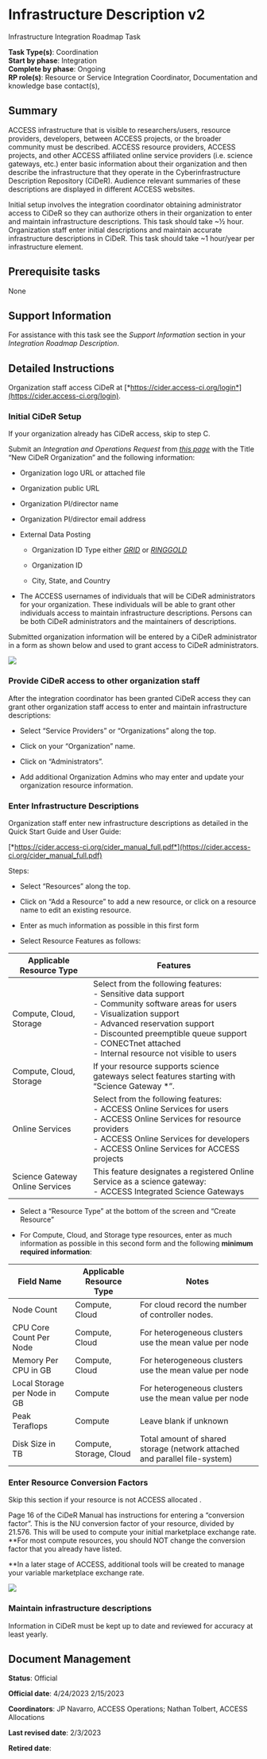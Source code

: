# Infrastructure Description v2

Infrastructure Integration Roadmap Task

**Task Type(s)**: Coordination  
**Start by phase**: Integration  
**Complete by phase**: Ongoing  
**RP role(s)**: Resource or Service Integration Coordinator, Documentation and knowledge base contact(s),

## Summary

ACCESS infrastructure that is visible to researchers/users, resource providers, developers, between ACCESS projects, or the broader community must be described. ACCESS resource providers, ACCESS projects, and other ACCESS affiliated online service providers (i.e. science gateways, etc.) enter basic information about their organization and then describe the infrastructure that they operate in the Cyberinfrastructure Description Repository (CiDeR). Audience relevant summaries of these descriptions are displayed in different ACCESS websites.

Initial setup involves the integration coordinator obtaining administrator access to CiDeR so they can authorize others in their organization to enter and maintain infrastructure descriptions. This task should take ~½ hour. Organization staff enter initial descriptions and maintain accurate infrastructure descriptions in CiDeR. This task should take ~1 hour/year per infrastructure element.

## Prerequisite tasks

None

## Support Information

For assistance with this task see the *Support Information* section in your *Integration Roadmap Description*.

## Detailed Instructions

Organization staff access CiDeR at [*https://cider.access-ci.org/login*](https://cider.access-ci.org/login).

### Initial CiDeR Setup

If your organization already has CiDeR access, skip to step C.

Submit an *Integration and Operations Request* from [*this page*](https://operations.access-ci.org/help) with the Title “New CiDeR Organization” and the following information:

- Organization logo URL or attached file

- Organization public URL

- Organization PI/director name

- Organization PI/director email address

- External Data Posting

  - Organization ID Type either [*GRID*](https://www.grid.ac/) or [*RINGGOLD*](https://www.ringgold.com/ringgold-identifier/)

  - Organization ID

  - City, State, and Country

- The ACCESS usernames of individuals that will be CiDeR administrators for your organization. These individuals will be able to grant other individuals access to maintain infrastructure descriptions. Persons can be both CiDeR administrators and the maintainers of descriptions.

Submitted organization information will be entered by a CiDeR administrator in a form as shown below and used to grant access to CiDeR administrators.

![](media/Infrastructure_Description_v2/media/image1.png)

### Provide CiDeR access to other organization staff

After the integration coordinator has been granted CiDeR access they can grant other organization staff access to enter and maintain infrastructure descriptions:

- Select “Service Providers” or “Organizations” along the top.

- Click on your “Organization” name.

- Click on “Administrators”.

- Add additional Organization Admins who may enter and update your organization resource information.

### Enter Infrastructure Descriptions

Organization staff enter new infrastructure descriptions as detailed in the Quick Start Guide and User Guide:

[*https://cider.access-ci.org/cider_manual_full.pdf*](https://cider.access-ci.org/cider_manual_full.pdf)

Steps:

- Select “Resources” along the top.

- Click on “Add a Resource” to add a new resource, or click on a resource name to edit an existing resource.

- Enter as much information as possible in this first form

- Select Resource Features as follows:

| Applicable Resource Type        | Features                                                                                                                                                                                                                                                                           |
|---------------------------------|------------------------------------------------------------------------------------------------------------------------------------------------------------------------------------------------------------------------------------------------------------------------------------|
| Compute, Cloud, Storage         | Select from the following features:<br>- Sensitive data support<br>- Community software areas for users<br>- Visualization support<br>- Advanced reservation support<br>- Discounted preemptible queue support<br>- CONECTnet attached<br>- Internal resource not visible to users |
| Compute, Cloud, Storage         | If your resource supports science gateways select features starting with “Science Gateway *”.                                                                                                                                                                                      |
| Online Services                 | Select from the following features:<br>- ACCESS Online Services for users<br>- ACCESS Online Services for resource providers<br>- ACCESS Online Services for developers<br>- ACCESS Online Services for ACCESS projects                                                            |
| Science Gateway Online Services | This feature designates a registered Online Service as a science gateway:<br>- ACCESS Integrated Science Gateways                                                                                                                                                                  |

- Select a “Resource Type” at the bottom of the screen and “Create Resource”

- For Compute, Cloud, and Storage type resources, enter as much information as possible in this second form and the following **minimum required information**:

| Field Name                   | Applicable Resource Type | Notes                                                                      |
|------------------------------|--------------------------|----------------------------------------------------------------------------|
| Node Count                   | Compute, Cloud           | For cloud record the number of controller nodes.                           |
| CPU Core Count Per Node      | Compute, Cloud           | For heterogeneous clusters use the mean value per node                     |
| Memory Per CPU in GB         | Compute, Cloud           | For heterogeneous clusters use the mean value per node                     |
| Local Storage per Node in GB | Compute                  | For heterogeneous clusters use the mean value per node                     |
| Peak Teraflops               | Compute                  | Leave blank if unknown                                                     |
| Disk Size in TB              | Compute, Storage, Cloud  | Total amount of shared storage (network attached and parallel file-system) |

### Enter Resource Conversion Factors

Skip this section if your resource is not ACCESS allocated .

Page 16 of the CiDeR Manual has instructions for entering a “conversion factor”. This is the NU conversion factor of your resource, divided by 21.576. This will be used to compute your initial marketplace exchange rate. **For most compute resources, you should NOT change the conversion factor that you already have listed.  
  
**In a later stage of ACCESS, additional tools will be created to manage your variable marketplace exchange rate.

![](media/Infrastructure_Description_v2/media/image2.png)

### Maintain infrastructure descriptions

Information in CiDeR must be kept up to date and reviewed for accuracy at least yearly.

## Document Management

**Status**: Official

**Official date**: 4/24/2023 2/15/2023

**Coordinators**: JP Navarro, ACCESS Operations; Nathan Tolbert, ACCESS Allocations

**Last revised date**: 2/3/2023

**Retired date**:
